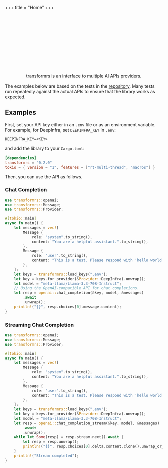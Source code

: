 +++
title = "Home"
+++

<div class="hero">
    <div style="margin-left: auto; margin-right: auto; text-align: center; max-width: 55ch;">
        <p style="margin-top: 5vh; line-height: 150%;">
            transformrs is an <span class="emphasize">interface</span> to multiple <span class="emphasize">AI APIs</span> providers.
        </p>
    </div>
</div>

The examples below are based on the tests in the [repository](https://github.com/rikhuijzer/transformrs/tree/main/tests).
Many tests run repeatedly against the actual APIs to ensure that the library works as expected.

## Examples

First, set your API key either in an `.env` file or as an environment variable.
For example, for DeepInfra, set `DEEPINFRA_KEY` in `.env`:

```env
DEEPINFRA_KEY=<KEY>
```

and add the library to your `Cargo.toml`:

```toml
[dependencies]
transformrs = "0.2.0"
tokio = { version = "1", features = ["rt-multi-thread", "macros"] }
```

Then, you can use the API as follows.

### Chat Completion

```rust
use transformrs::openai;
use transformrs::Message;
use transformrs::Provider;

#[tokio::main]
async fn main() {
    let messages = vec![
        Message {
            role: "system".to_string(),
            content: "You are a helpful assistant.".to_string(),
        },
        Message {
            role: "user".to_string(),
            content: "This is a test. Please respond with 'hello world'.".to_string(),
        },
    ];
    let keys = transformrs::load_keys(".env");
    let key = keys.for_provider(&Provider::DeepInfra).unwrap();
    let model = "meta-llama/Llama-3.3-70B-Instruct";
    // Using the OpenAI-compatible API for chat completions.
    let resp = openai::chat_completion(&key, model, &messages)
        .await
        .unwrap();
    println!("{}", resp.choices[0].message.content);
}
```

### Streaming Chat Completion

```rust
use transformrs::openai;
use transformrs::Message;
use transformrs::Provider;

#[tokio::main]
async fn main() {
    let messages = vec![
        Message {
            role: "system".to_string(),
            content: "You are a helpful assistant.".to_string(),
        },
        Message {
            role: "user".to_string(),
            content: "This is a test. Please respond with 'hello world'.".to_string(),
        },
    ];
    let keys = transformrs::load_keys(".env");
    let key = keys.for_provider(&Provider::DeepInfra).unwrap();
    let model = "meta-llama/Llama-3.3-70B-Instruct";
    let resp = openai::chat_completion_stream(&key, model, &messages)
        .await
        .unwrap();
    while let Some(resp) = resp.stream.next().await {
        let resp = resp.unwrap();
        println!("{}", resp.choices[0].delta.content.clone().unwrap_or_default());
    }
    println!("Stream completed");
}
```

